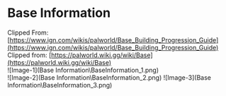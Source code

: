 # Base Information
Clipped From: [https://www.ign.com/wikis/palworld/Base_Building_Progression_Guide](https://www.ign.com/wikis/palworld/Base_Building_Progression_Guide)  
Clipped from: [https://palworld.wiki.gg/wiki/Base](https://palworld.wiki.gg/wiki/Base)  
![Image-1](Base Information\BaseInformation_1.png)  
![Image-2](Base Information\BaseInformation_2.png)
![Image-3](Base Information\BaseInformation_3.png)

